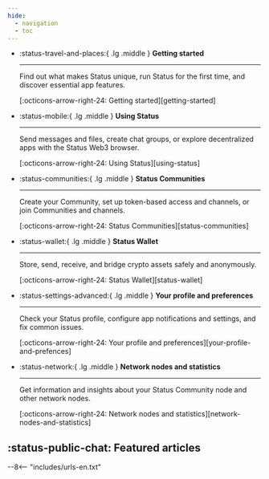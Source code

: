 ```yaml
---
hide:
  - navigation
  - toc
---
```


<div class="grid cards" markdown>

-   :status-travel-and-places:{ .lg .middle } **Getting started**

    ---

    Find out what makes Status unique, run Status for the first time, and discover essential app features.

    [:octicons-arrow-right-24: Getting started][getting-started]

-   :status-mobile:{ .lg .middle } **Using Status**

    ---

    Send messages and files, create chat groups, or explore decentralized apps with the Status Web3 browser.

    [:octicons-arrow-right-24: Using Status][using-status]

-   :status-communities:{ .lg .middle } **Status Communities**

    ---

    Create your Community, set up token-based access and channels, or join Communities and channels.

    [:octicons-arrow-right-24: Status Communities][status-communities]

-   :status-wallet:{ .lg .middle } **Status Wallet**

    ---

    Store, send, receive, and bridge crypto assets safely and anonymously.

    [:octicons-arrow-right-24: Status Wallet][status-wallet]

-   :status-settings-advanced:{ .lg .middle } **Your profile and preferences**

    ---

    Check your Status profile, configure app notifications and settings, and fix common issues.

    [:octicons-arrow-right-24: Your profile and preferences][your-profile-and-prefences]

-   :status-network:{ .lg .middle } **Network nodes and statistics**

    ---

    Get information and insights about your Status Community node and other network nodes.

    [:octicons-arrow-right-24: Network nodes and statistics][network-nodes-and-statistics]

</div>

## :status-public-chat: Featured articles

--8<-- "includes/urls-en.txt"
